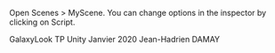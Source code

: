 Open Scenes > MyScene.
You can change options in the inspector by clicking on Script. 

GalaxyLook
TP Unity Janvier 2020
Jean-Hadrien DAMAY
